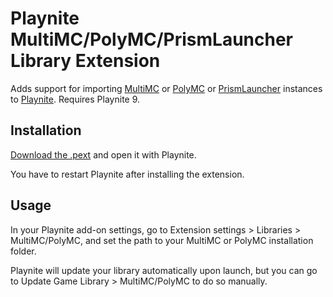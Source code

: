 # Playnite MultiMC/PolyMC/PrismLauncher Library Extension

Adds support for importing [MultiMC](https://multimc.org/) or [PolyMC](https://polymc.org/) or [PrismLauncher](https://prismlauncher.org/) instances to [Playnite](https://playnite.link/). Requires Playnite 9.

## Installation

[Download the .pext](https://github.com/uwx/PlayniteMultiMCLibrary/blob/master/PlayniteMultiMCLibrary/Packed/MultiMClibrary_6ab2531e-4800-404b-a938-4421b28a9f3e_1_5.pext?raw=true) and open it with Playnite.

You have to restart Playnite after installing the extension.

## Usage

In your Playnite add-on settings, go to Extension settings > Libraries > MultiMC/PolyMC, and set the path to your MultiMC or PolyMC installation folder.

Playnite will update your library automatically upon launch, but you can go to Update Game Library > MultiMC/PolyMC to do so manually.

